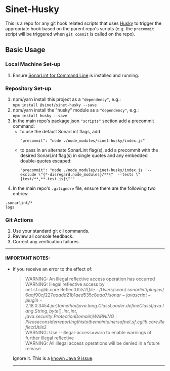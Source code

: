 # Sinet-Husky

This is a repo for any git hook related scripts that uses [Husky](https://github.com/typicode/husky) to trigger the appropriate hook based on the parent repo's scripts (e.g. the `precommit` script will be triggered when `git commit` is called on the repo).

## Basic Usage

### Local Machine Set-up
1. Ensure [SonarLint for Command Line](http://www.sonarlint.org/commandline/) is installed and running.

### Repository Set-up
1. npm/yarn install this project as a `"dependency"`, e.g.:  
   `npm install @sinet/sinet-husky --save`
2. npm/yarn install the "husky" module as a `"dependency"`, e.g.:  
   `npm install husky --save`
3. In the main repo's package.json `"scripts"` section add a precommit command:
    - to use the default SonarLint flags, add
      ```
      "precommit": "node ./node_modules/sinet-husky/index.js"
      ```
    - to pass in an alternate SonarLint flag(s), add a precommit with the desired SonarLint flag(s) in single quotes and any embedded double-quotes escaped:
      ```
      "precommit": "node ./node_modules/sinet-husky/index.js '--exclude \"{*-disregard,node_modules}/**\"  --tests \"{test/**,**.test.js}\"'"
      ```
4. In the main repo's `.gitignore` file, ensure there are the following two entries:
  ```
  .sonarlint/*
  logs
  ```
  
### Git Actions
1. Use your standard git cli commands.  
2. Review all console feedback.
3. Correct any verification failures.

---  

#### IMPORTANT NOTES:  

- If you receive an error to the effect of:   
  >  WARNING: An illegal reflective access operation has occurred  
  >  WARNING: Illegal reflective access by net.sf.cglib.core.ReflectUtils$2 (file:/Users/sean/.sonarlint/plugins/6aaf90cf227aaadd21b1aed535c8ada7/sonar-javascript-plugin-2.18.0.3454.jar) to method java.lang.ClassLoader.defineClass(java.lang.String,byte[],int,int,java.security.ProtectionDomain)  
  >WARNING: Please consider reporting this to the maintainers of net.sf.cglib.core.ReflectUtils$2  
  > WARNING: Use --illegal-access=warn to enable warnings of further illegal reflective   
  > WARNING: All illegal access operations will be denied in a future release  

  Ignore it.  This is a [known Java 9 issue](https://github.com/jqno/equalsverifier/issues/172).
  
  
  ---